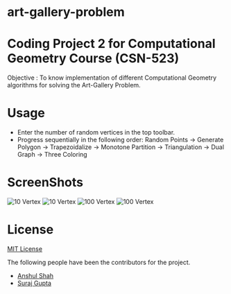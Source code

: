 # art-gallery-problem
Coding Project 2 for Computational Geometry Course (CSN-523)
==================================================================

Objective : To know implementation of different Computational Geometry algorithms for solving the Art-Gallery Problem. 

Usage 
=======

 - Enter the number of random vertices in the top toolbar.
 - Progress sequentially in the following order: 
   Random Points -> Generate Polygon -> Trapezoidalize -> Monotone Partition -> Triangulation -> Dual Graph -> Three Coloring 

ScreenShots
=============

![10 Vertex](https://user-images.githubusercontent.com/10174820/37247252-60f311bc-24de-11e8-9193-74ec85a601e8.png)
![10 Vertex](https://user-images.githubusercontent.com/10174820/37247253-611d8be0-24de-11e8-8b4e-663ea99c8de7.png)
![100 Vertex](https://user-images.githubusercontent.com/10174820/37247254-6146efd0-24de-11e8-9571-8d807f0c99fc.png)
![100 Vertex](https://user-images.githubusercontent.com/10174820/37247255-61719a3c-24de-11e8-939a-65adb5e400fe.png)

License
=========
[MIT License](https://anshul.mit-license.org/)

The following people have been the contributors for the project.
 * [Anshul Shah](https://github.com/anshulshah96) 
 * [Suraj Gupta](https://github.com/surajgupta97)
